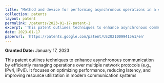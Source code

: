 ```yaml
---
title: "Method and device for performing asynchronous operations in a communication system"
collection: patents
layout: patent
permalink: /patents/2023-01-17-patent-1
excerpt: 'This patent outlines techniques to enhance asynchronous communication by efficiently managing operations over multiple network protocols (e.g., IPv4, IPv6). It focuses on optimizing performance, reducing latency, and improving resource utilization in modern communication systems'
date: 2023-01-17
paperurl: 'https://patents.google.com/patent/US20210099415A1/en'
---
```

**Granted Date:** January 17, 2023

This patent outlines techniques to enhance asynchronous communication by efficiently managing operations over multiple network protocols (e.g., IPv4, IPv6). It focuses on optimizing performance, reducing latency, and improving resource utilization in modern communication systems
